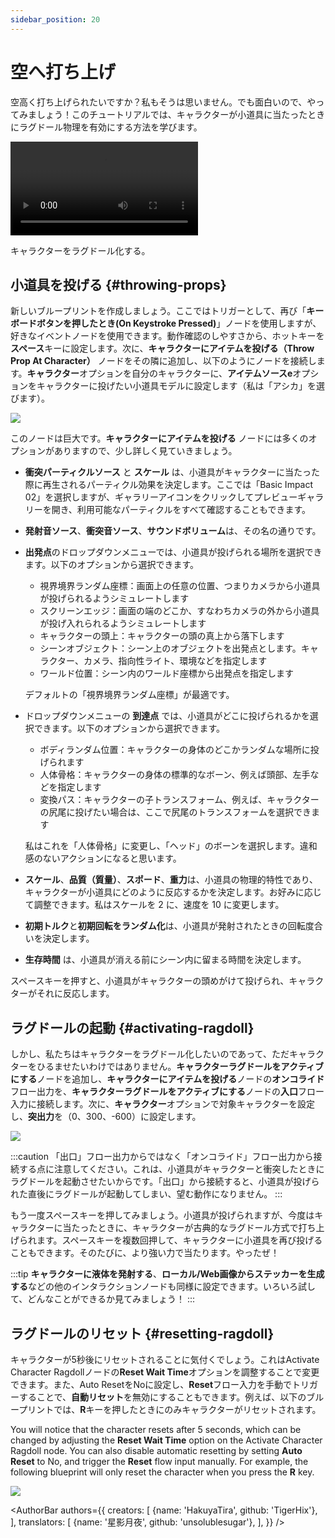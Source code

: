 ```yaml
---
sidebar_position: 20
---
```


# 空へ打ち上げ

空高く打ち上げられたいですか？私もそうは思いません。でも面白いので、やってみましょう！このチュートリアルでは、キャラクターが小道具に当たったときにラグドール物理を有効にする方法を学びます。

<div style={{width: '100%'}} className="video-box"><video controls loop src="/jp/doc-img/ragdoll.mp4" /></div>
<p class="img-desc">キャラクターをラグドール化する。</p>

## 小道具を投げる {#throwing-props}

新しいブループリントを作成しましょう。ここではトリガーとして、再び「**キーボードボタンを押したとき(On Keystroke Pressed)**」ノードを使用しますが、好きなイベントノードを使用できます。動作確認のしやすさから、ホットキーを**スペース**キーに設定します。次に、**キャラクターにアイテムを投げる（Throw Prop At Character）** ノードをその隣に追加し、以下のようにノードを接続します。**キャラクター**オプションを自分のキャラクターに、**アイテムソースe**オプションをキャラクターに投げたい小道具モデルに設定します（私は「アシカ」を選びます）。

![](/doc-img/jp-blueprint-ragdoll-1.png)

このノードは巨大です。**キャラクターにアイテムを投げる** ノードには多くのオプションがありますので、少し詳しく見ていきましょう。


* **衝突パーティクルソース** と **スケール** は、小道具がキャラクターに当たった際に再生されるパーティクル効果を決定します。ここでは「Basic Impact 02」を選択しますが、ギャラリーアイコンをクリックしてプレビューギャラリーを開き、利用可能なパーティクルをすべて確認することもできます。
* **発射音ソース**、**衝突音ソース**、**サウンドボリューム**は、その名の通りです。
* **出発点**のドロップダウンメニューでは、小道具が投げられる場所を選択できます。以下のオプションから選択できます。
  * 視界境界ランダム座標：画面上の任意の位置、つまりカメラから小道具が投げられるようシミュレートします
  * スクリーンエッジ：画面の端のどこか、すなわちカメラの外から小道具が投げ入れられるようシミュレートします
  * キャラクターの頭上：キャラクターの頭の真上から落下します
  * シーンオブジェクト：シーン上のオブジェクトを出発点とします。キャラクター、カメラ、指向性ライト、環境などを指定します
  * ワールド位置：シーン内のワールド座標から出発点を指定します

  デフォルトの「視界境界ランダム座標」が最適です。
* ドロップダウンメニューの **到達点** では、小道具がどこに投げられるかを選択できます。以下のオプションから選択できます。
  * ボディランダム位置：キャラクターの身体のどこかランダムな場所に投げられます　
  * 人体骨格：キャラクターの身体の標準的なボーン、例えば頭部、左手などを指定します
  * 変換パス：キャラクターの子トランスフォーム、例えば、キャラクターの尻尾に投げたい場合は、ここで尻尾のトランスフォームを選択できます

  私はこれを「人体骨格」に変更し、「ヘッド」のボーンを選択します。違和感のないアクションになると思います。
* **スケール**、**品質（質量）**、**スポード**、**重力**は、小道具の物理的特性であり、キャラクターが小道具にどのように反応するかを決定します。お好みに応じて調整できます。私はスケールを 2 に、速度を 10 に変更します。
* **初期トルク**と**初期回転をランダム化**は、小道具が発射されたときの回転度合いを決定します。
* **生存時間** は、小道具が消える前にシーン内に留まる時間を決定します。

スペースキーを押すと、小道具がキャラクターの頭めがけて投げられ、キャラクターがそれに反応します。

## ラグドールの起動 {#activating-ragdoll}

しかし、私たちはキャラクターをラグドール化したいのであって、ただキャラクターをひるませたいわけではありません。**キャラクターラグドールをアクティブにする**ノードを追加し、**キャラクターにアイテムを投げる**ノードの**オンコライド**フロー出力を、**キャラクターラグドールをアクティブにする**ノードの**入口**フロー入力に接続します。次に、**キャラクター**オプションで対象キャラクターを設定し、**突出力**を（0、300、-600）に設定します。

![](/doc-img/jp-blueprint-ragdoll-2.png)

:::caution
「出口」フロー出力からではなく「オンコライド」フロー出力から接続する点に注意してください。これは、小道具がキャラクターと衝突したときにラグドールを起動させたいからです。「出口」から接続すると、小道具が投げられた直後にラグドールが起動してしまい、望む動作になりません。
:::

もう一度スペースキーを押してみましょう。小道具が投げられますが、今度はキャラクターに当たったときに、キャラクターが古典的なラグドール方式で打ち上げられます。スペースキーを複数回押して、キャラクターに小道具を再び投げることもできます。そのたびに、より強い力で当たります。やったぜ！

:::tip
**キャラクターに液体を発射する**、**ローカル/Web画像からステッカーを生成する**などの他のインタラクションノードも同様に設定できます。いろいろ試して、どんなことができるか見てみましょう！
:::

## ラグドールのリセット {#resetting-ragdoll}

キャラクターが5秒後にリセットされることに気付くでしょう。これはActivate Character Ragdollノードの**Reset Wait Time**オプションを調整することで変更できます。また、Auto ResetをNoに設定し、**Reset**フロー入力を手動でトリガーすることで、**自動リセット**を無効にすることもできます。例えば、以下のブループリントでは、**R**キーを押したときにのみキャラクターがリセットされます。

You will notice that the character resets after 5 seconds, which can be changed by adjusting the **Reset Wait Time** option on the Activate Character Ragdoll node. You can also disable automatic resetting by setting **Auto Reset** to No, and trigger the **Reset** flow input manually. For example, the following blueprint will only reset the character when you press the **R** key.

![](/doc-img/en-blueprint-ragdoll-3.png)

<AuthorBar authors={{
  creators: [
    {name: 'HakuyaTira', github: 'TigerHix'},
  ],
  translators: [
    {name: '星影月夜', github: 'unsolublesugar'},
  ],
}} />
